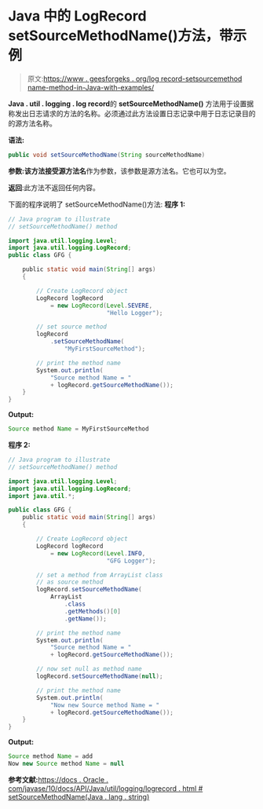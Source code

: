 # Java 中的 LogRecord setSourceMethodName()方法，带示例

> 原文:[https://www . geesforgeks . org/log record-setsourcemethod name-method-in-Java-with-examples/](https://www.geeksforgeeks.org/logrecord-setsourcemethodname-method-in-java-with-examples/)

**Java . util . logging . log record**的 **setSourceMethodName()** 方法用于设置据称发出日志请求的方法的名称。必须通过此方法设置日志记录中用于日志记录目的的源方法名称。

**语法:**

```java
public void setSourceMethodName(String sourceMethodName)

```

**参数:**该方法接受**源方法名**作为参数，该参数是源方法名。它也可以为空。

**返回**:此方法不返回任何内容。

下面的程序说明了 setSourceMethodName()方法:
**程序 1:**

```java
// Java program to illustrate
// setSourceMethodName() method

import java.util.logging.Level;
import java.util.logging.LogRecord;
public class GFG {

    public static void main(String[] args)
    {

        // Create LogRecord object
        LogRecord logRecord
            = new LogRecord(Level.SEVERE,
                            "Hello Logger");

        // set source method
        logRecord
            .setSourceMethodName(
                "MyFirstSourceMethod");

        // print the method name
        System.out.println(
            "Source method Name = "
            + logRecord.getSourceMethodName());
    }
}
```

**Output:**

```java
Source method Name = MyFirstSourceMethod

```

**程序 2:**

```java
// Java program to illustrate
// setSourceMethodName() method

import java.util.logging.Level;
import java.util.logging.LogRecord;
import java.util.*;

public class GFG {
    public static void main(String[] args)
    {

        // Create LogRecord object
        LogRecord logRecord
            = new LogRecord(Level.INFO,
                            "GFG Logger");

        // set a method from ArrayList class
        // as source method
        logRecord.setSourceMethodName(
            ArrayList
                .class
                .getMethods()[0]
                .getName());

        // print the method name
        System.out.println(
            "Source method Name = "
            + logRecord.getSourceMethodName());

        // now set null as method name
        logRecord.setSourceMethodName(null);

        // print the method name
        System.out.println(
            "Now new Source method Name = "
            + logRecord.getSourceMethodName());
    }
}
```

**Output:**

```java
Source method Name = add
Now new Source method Name = null

```

**参考文献:**[https://docs . Oracle . com/javase/10/docs/API/Java/util/logging/logrecord . html # setSourceMethodName(Java . lang . string)](https://docs.oracle.com/javase/10/docs/api/java/util/logging/LogRecord.html#setSourceMethodName(java.lang.String))